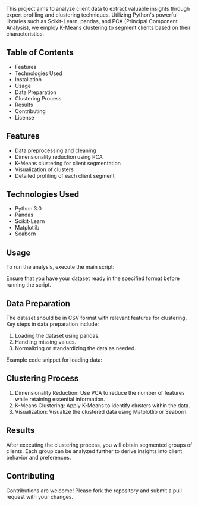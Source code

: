 <section>
            <p>This project aims to analyze client data to extract valuable insights through expert profiling and clustering techniques. Utilizing Python's powerful libraries such as Scikit-Learn, pandas, and PCA (Principal Component Analysis), we employ K-Means clustering to segment clients based on their characteristics.</p>
        </section>
        <section>
            <h2>Table of Contents</h2>
            <ul>
                <li>Features</li>
                <li>Technologies Used</li>
                <li>Installation</li>
                <li>Usage</li>
                <li>Data Preparation</li>
                <li>Clustering Process</li>
                <li>Results</li>
                <li>Contributing</li>
                <li>License</li>
            </ul>
        </section>
        <section>
            <h2>Features</h2>
            <ul>
                <li>Data preprocessing and cleaning</li>
                <li>Dimensionality reduction using PCA</li>
                <li>K-Means clustering for client segmentation</li>
                <li>Visualization of clusters</li>
                <li>Detailed profiling of each client segment</li>
            </ul>
        </section>
        <section>
            <h2>Technologies Used</h2>
            <ul>
                <li>Python 3.0</li>
                <li>Pandas</li>
                <li>Scikit-Learn</li>
                <li>Matplotlib</li>
                <li>Seaborn</li>
            </ul>
        </section>
        <section>
            <h2>Usage</h2>
            <p>To run the analysis, execute the main script:</p>
            <p>Ensure that you have your dataset ready in the specified format before running the script.</p>
        </section>
        <section>
            <h2>Data Preparation</h2>
            <p>The dataset should be in CSV format with relevant features for clustering. Key steps in data preparation include:</p>
            <ol>
                <li>Loading the dataset using pandas.</li>
                <li>Handling missing values.</li>
                <li>Normalizing or standardizing the data as needed.</li>
            </ol>
            <p>Example code snippet for loading data:</p>
        </section>
        <section>
            <h2>Clustering Process</h2>
            <ol>
                <li>Dimensionality Reduction: Use PCA to reduce the number of features while retaining essential information.
                </li>
                <li>K-Means Clustering: Apply K-Means to identify clusters within the data.
                </li>
                <li>Visualization: Visualize the clustered data using Matplotlib or Seaborn.
                </li>
            </ol>
        </section>
        <section>
            <h2>Results</h2>
            <p>After executing the clustering process, you will obtain segmented groups of clients. Each group can be analyzed further to derive insights into client behavior and preferences.</p>
        </section>
        <section>
            <h2>Contributing</h2>
            <p>Contributions are welcome! Please fork the repository and submit a pull request with your changes.</p>
        </section>
